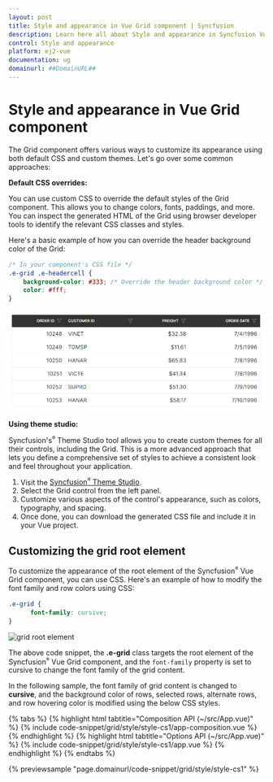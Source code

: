 ```yaml
---
layout: post
title: Style and appearance in Vue Grid component | Syncfusion
description: Learn here all about Style and appearance in Syncfusion Vue Grid component of Syncfusion Essential JS 2 and more.
control: Style and appearance 
platform: ej2-vue
documentation: ug
domainurl: ##DomainURL##
---
```


# Style and appearance in Vue Grid component

The Grid component offers various ways to customize its appearance using both default CSS and custom themes. Let's go over some common approaches:

**Default CSS overrides:**

You can use custom CSS to override the default styles of the Grid component. This allows you to change colors, fonts, paddings, and more. You can inspect the generated HTML of the Grid using browser developer tools to identify the relevant CSS classes and styles.

Here's a basic example of how you can override the header background color of the Grid:

```css
/* In your component's CSS file */
.e-grid .e-headercell {
    background-color: #333; /* Override the header background color */
    color: #fff;
}
```

![Change header background](../images/header-background.png)

**Using theme studio:**

Syncfusion's<sup style="font-size:70%">&reg;</sup> Theme Studio tool allows you to create custom themes for all their controls, including the Grid. This is a more advanced approach that lets you define a comprehensive set of styles to achieve a consistent look and feel throughout your application.

1. Visit the [Syncfusion<sup style="font-size:70%">&reg;</sup> Theme Studio](https://ej2.syncfusion.com/themestudio/?theme=material).
2. Select the Grid control from the left panel.
3. Customize various aspects of the control's appearance, such as colors, typography, and spacing.
4. Once done, you can download the generated CSS file and include it in your Vue project.

## Customizing the grid root element

To customize the appearance of the root element of the Syncfusion<sup style="font-size:70%">&reg;</sup> Vue Grid component, you can use CSS. Here's an example of how to modify the font family and row colors using CSS:

```css
.e-grid {
      font-family: cursive;
}

```

![grid root element](../images/whole-grid.png)

The above code snippet, the **.e-grid** class targets the root element of the Syncfusion<sup style="font-size:70%">&reg;</sup> Vue Grid component, and the `font-family` property is set to cursive to change the font family of the grid content.

In the following sample, the font family of grid content is changed to **cursive**, and the background color of rows, selected rows, alternate rows, and row hovering color is modified using the below CSS styles.

{% tabs %}
{% highlight html tabtitle="Composition API (~/src/App.vue)" %}
{% include code-snippet/grid/style/style-cs1/app-composition.vue %}
{% endhighlight %}
{% highlight html tabtitle="Options API (~/src/App.vue)" %}
{% include code-snippet/grid/style/style-cs1/app.vue %}
{% endhighlight %}
{% endtabs %}
        
{% previewsample "page.domainurl/code-snippet/grid/style/style-cs1" %}